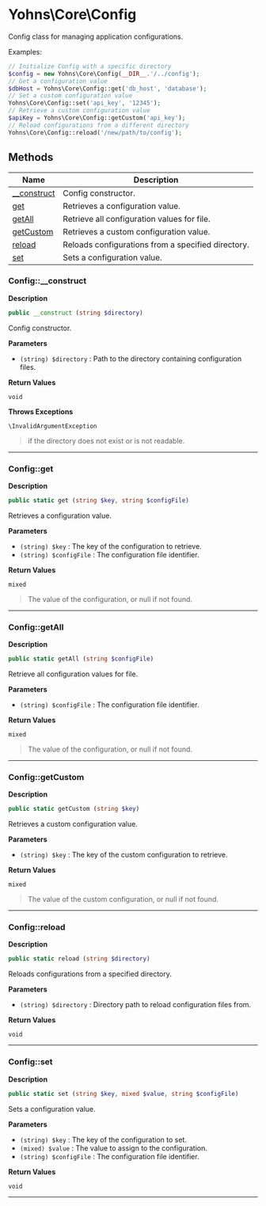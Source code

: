 # Yohns\Core\Config  

Config class for managing application configurations.

Examples:
```php
// Initialize Config with a specific directory
$config = new Yohns\Core\Config(__DIR__.'/../config');
// Get a configuration value
$dbHost = Yohns\Core\Config::get('db_host', 'database');
// Set a custom configuration value
Yohns\Core\Config::set('api_key', '12345');
// Retrieve a custom configuration value
$apiKey = Yohns\Core\Config::getCustom('api_key');
// Reload configurations from a different directory
Yohns\Core\Config::reload('/new/path/to/config');
```  





## Methods

| Name | Description |
|------|-------------|
|[__construct](#config__construct)|Config constructor.|
|[get](#configget)|Retrieves a configuration value.|
|[getAll](#configgetall)|Retrieve all configuration values for file.|
|[getCustom](#configgetcustom)|Retrieves a custom configuration value.|
|[reload](#configreload)|Reloads configurations from a specified directory.|
|[set](#configset)|Sets a configuration value.|




### Config::__construct  

**Description**

```php
public __construct (string $directory)
```

Config constructor. 

 

**Parameters**

* `(string) $directory`
: Path to the directory containing configuration files.  

**Return Values**

`void`


**Throws Exceptions**


`\InvalidArgumentException`
> if the directory does not exist or is not readable.

<hr />


### Config::get  

**Description**

```php
public static get (string $key, string $configFile)
```

Retrieves a configuration value. 

 

**Parameters**

* `(string) $key`
: The key of the configuration to retrieve.  
* `(string) $configFile`
: The configuration file identifier.  

**Return Values**

`mixed`

> The value of the configuration, or null if not found.


<hr />


### Config::getAll  

**Description**

```php
public static getAll (string $configFile)
```

Retrieve all configuration values for file. 

 

**Parameters**

* `(string) $configFile`
: The configuration file identifier.  

**Return Values**

`mixed`

> The value of the configuration, or null if not found.


<hr />


### Config::getCustom  

**Description**

```php
public static getCustom (string $key)
```

Retrieves a custom configuration value. 

 

**Parameters**

* `(string) $key`
: The key of the custom configuration to retrieve.  

**Return Values**

`mixed`

> The value of the custom configuration, or null if not found.


<hr />


### Config::reload  

**Description**

```php
public static reload (string $directory)
```

Reloads configurations from a specified directory. 

 

**Parameters**

* `(string) $directory`
: Directory path to reload configuration files from.  

**Return Values**

`void`


<hr />


### Config::set  

**Description**

```php
public static set (string $key, mixed $value, string $configFile)
```

Sets a configuration value. 

 

**Parameters**

* `(string) $key`
: The key of the configuration to set.  
* `(mixed) $value`
: The value to assign to the configuration.  
* `(string) $configFile`
: The configuration file identifier.  

**Return Values**

`void`


<hr />

